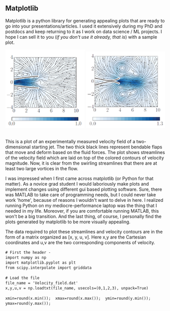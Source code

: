 ## Matplotlib 

Matplotlib is a python library for generating appealing plots that are ready to go into your presentations/articles. I used it extensively during my PhD and postdocs and keep returning to it as I work on data science / ML projects. I hope I can sell it to you (*if you don't use it already, that is*) with a sample plot.

<img src="python_matplotlib/sample_streams2.png?raw=true" width="250" title = "Streamlines showing the formation of multiple vortices in the presence of flexible flaps"> <img src="python_matplotlib/sample_streams.png?raw=true" width="250" title = "Streamlines showing the formation of multiple vortices in the presence of flexible flaps">
<br><br>

This is a plot of an experimentally measured velocity field of a two-dimensional starting jet. The two thick black lines represent bendable flaps that move and deform based on the fluid forces. The plot shows streamlines of the velocity field which are laid on top of the colored contours of velocity magnitude. Now, it is clear from the swirling streamlines that there are at least two large vortices in the flow. 

I was impressed when I first came across matplotlib (or Python for that matter). As a novice grad student I would laboriously make plots and implement changes using different gui based plotting software. Sure, there was MATLAB to take care of programming needs, but I could never take work 'home', because of reasons I wouldn't want to delve in here. I realized running Python on my mediocre-performance laptop was the thing that I needed in my life. Moreover, if you are comfortable running MATLAB, this won't be a big transition. And the last thing, of course, I personally find the plots generated by matplotlib to be more visually appealing. 

The data required to plot these streamlines and velocity contours are in the form of a matrix organized as [x, y, u, v]. Here x,y are the Cartesian coordinates and u,v are the two corresponding components of velocity. 

```
# First the header - 
import numpy as np
import matplotlib.pyplot as plt
from scipy.interpolate import griddata

# Load the file
file_name = 'Velocity_field.dat'
x,y,u,v = np.loadtxt(file_name, usecols=(0,1,2,3), unpack=True)

xmin=round(x.min());  xmax=round(x.max());  ymin=round(y.min());  ymax=round(y.max());
```
